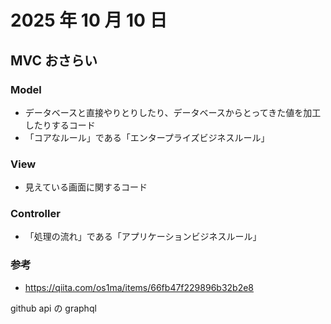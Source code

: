# 2025 年 10 月 10 日

## MVC おさらい

### Model

- データベースと直接やりとりしたり、データベースからとってきた値を加工したりするコード
- 「コアなルール」である「エンタープライズビジネスルール」

### View

- 見えている画面に関するコード

### Controller

- 「処理の流れ」である「アプリケーションビジネスルール」

### 参考

- https://qiita.com/os1ma/items/66fb47f229896b32b2e8

github api の graphql
